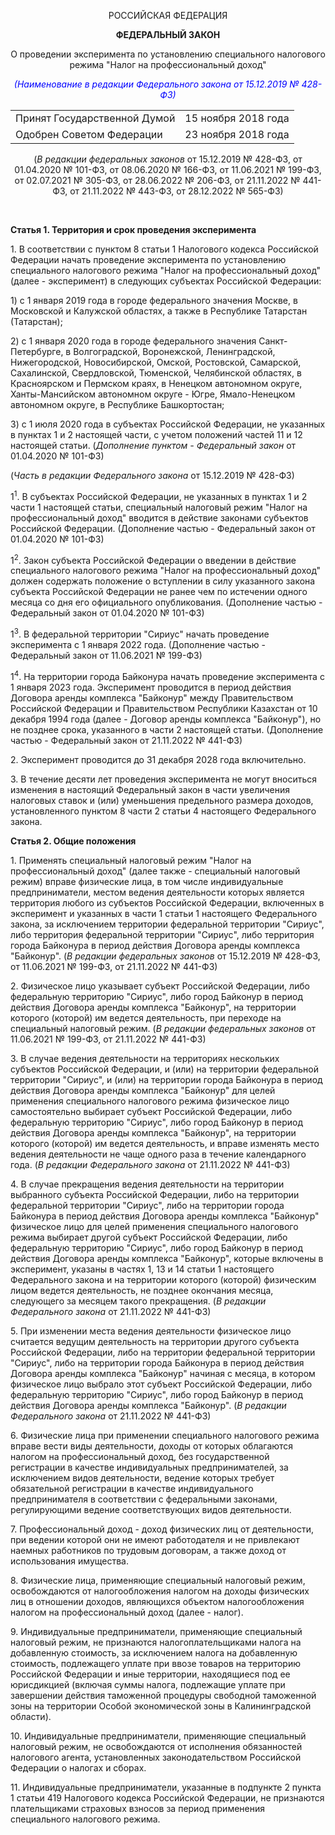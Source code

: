 <p style="text-align: center;">РОССИЙСКАЯ ФЕДЕРАЦИЯ</p>
<p style="text-align: center;"><b>ФЕДЕРАЛЬНЫЙ ЗАКОН</b></p>
<p style="text-align: center;">О проведении эксперимента по установлению специального налогового режима "Налог на профессиональный доход"</p>
<p style="color: blue;text-align: center;" ><i>(Наименование в редакции Федерального закона от 15.12.2019 № 428-ФЗ)</i></p>
<table>
  <tr>
    <td>
      Принят Государственной Думой
    </td>
    <td> 15 ноября 2018 года</td>
  </tr>
  <tr>
    <td>
     Одобрен Советом Федерации
    </td>
    <td> 23 ноября 2018 года</td>
  </tr>
</table>
<p style="text-align: center;">(<i>В редакции федеральных законов</i> от 15.12.2019 № 428-ФЗ, от 01.04.2020 № 101-ФЗ, от 08.06.2020 № 166-ФЗ, от 11.06.2021 № 199-ФЗ, от 02.07.2021 № 305-ФЗ, от 28.06.2022 № 206-ФЗ, от 21.11.2022 № 441-ФЗ, от 21.11.2022 № 443-ФЗ, от 28.12.2022 № 565-ФЗ)</p>
<br>

<p><b>Статья 1. Территория и срок проведения эксперимента</b></p>

<p>1. В соответствии с пунктом 8 статьи 1 Налогового кодекса Российской Федерации начать проведение эксперимента по установлению специального налогового режима "Налог на профессиональный доход" (далее - эксперимент) в следующих субъектах Российской Федерации:</p>

<p>1) с 1 января 2019 года в городе федерального значения Москве, в Московской и Калужской областях, а также в Республике Татарстан (Татарстан);</p>

<p>2) с 1 января 2020 года в городе федерального значения Санкт-Петербурге, в Волгоградской, Воронежской, Ленинградской, Нижегородской, Новосибирской, Омской, Ростовской, Самарской, Сахалинской, Свердловской, Тюменской, Челябинской областях, в Красноярском и Пермском краях, в Ненецком автономном округе, Ханты-Мансийском автономном округе - Югре, Ямало-Ненецком автономном округе, в Республике Башкортостан;</p>
<p>3) с 1 июля 2020 года в субъектах Российской Федерации, не указанных в пунктах 1 и 2 настоящей части, с учетом положений частей 11 и 12 настоящей статьи. (<i>Дополнение пунктом - Федеральный закон</i> от 01.04.2020 № 101-ФЗ)</p>

<p>(<i>Часть в редакции Федерального закона</i> от 15.12.2019 № 428-ФЗ)</p>

<p>1<sup>1</sup>. В субъектах Российской Федерации, не указанных в пунктах 1 и 2 части 1 настоящей статьи, специальный налоговый режим "Налог на профессиональный доход" вводится в действие законами субъектов Российской Федерации. (Дополнение частью - Федеральный закон от 01.04.2020 № 101-ФЗ)</p>

<p>1<sup>2</sup>. Закон субъекта Российской Федерации о введении в действие специального налогового режима "Налог на профессиональный доход" должен содержать положение о вступлении в силу указанного закона субъекта Российской Федерации не ранее чем по истечении одного месяца со дня его официального опубликования. (Дополнение частью - Федеральный закон от 01.04.2020 № 101-ФЗ)</p>

<p>1<sup>3</sup>. В федеральной территории "Сириус" начать проведение эксперимента с 1 января 2022 года. (Дополнение частью - Федеральный закон от 11.06.2021 № 199-ФЗ)<p>

<p>1<sup>4</sup>. На территории города Байконура начать проведение эксперимента с 1 января 2023 года. Эксперимент проводится в период действия Договора аренды комплекса "Байконур" между Правительством Российской Федерации и Правительством Республики Казахстан от 10 декабря 1994 года (далее - Договор аренды комплекса "Байконур"), но не позднее срока, указанного в части 2 настоящей статьи. (Дополнение частью - Федеральный закон от 21.11.2022 № 441-ФЗ)</p>

<p>2. Эксперимент проводится до 31 декабря 2028 года включительно.</p>

<p>3. В течение десяти лет проведения эксперимента не могут вноситься изменения в настоящий Федеральный закон в части увеличения налоговых ставок и (или) уменьшения предельного размера доходов, установленного пунктом 8 части 2 статьи 4 настоящего Федерального закона.</p>

<p><b>Статья 2. Общие положения</b></p>

<p>1. Применять специальный налоговый режим "Налог на профессиональный доход" (далее также - специальный налоговый режим)
вправе физические лица, в том числе индивидуальные предприниматели, местом ведения деятельности которых является
территория любого из субъектов Российской Федерации, включенных в эксперимент и указанных в части 1 статьи 1 настоящего
Федерального закона, за исключением территории федеральной территории "Сириус", либо территория федеральной территории
"Сириус", либо территория города Байконура в период действия Договора аренды комплекса "Байконур". (<i>В редакции
федеральных законов</i> от 15.12.2019 № 428-ФЗ, от 11.06.2021 № 199-ФЗ, от 21.11.2022 № 441-ФЗ)</p>

<p>2. Физическое лицо указывает субъект Российской Федерации, либо федеральную территорию "Сириус", либо город Байконур в
период действия Договора аренды комплекса "Байконур", на территории которого (которой) им ведется деятельность, при
переходе на специальный налоговый режим. (<i>В редакции федеральных законов</i> от 11.06.2021 № 199-ФЗ, от 21.11.2022 № 441-ФЗ)</p>

<p>3. В случае ведения деятельности на территориях нескольких субъектов Российской Федерации, и (или) на территории
федеральной территории "Сириус", и (или) на территории города Байконура в период действия Договора аренды комплекса
"Байконур" для целей применения специального налогового режима физическое лицо самостоятельно выбирает субъект
Российской Федерации, либо федеральную территорию "Сириус", либо город Байконур в период действия Договора аренды
комплекса "Байконур", на территории которого (которой) им ведется деятельность, и вправе изменять место ведения
деятельности не чаще одного раза в течение календарного года. (<i>В редакции Федерального закона </i> от 21.11.2022 № 441-ФЗ)</p>

<p>4. В случае прекращения ведения деятельности на территории выбранного субъекта Российской Федерации, либо на территории
федеральной территории "Сириус", либо на территории города Байконура в период действия Договора аренды комплекса
"Байконур" физическое лицо для целей применения специального налогового режима выбирает другой субъект Российской
Федерации, либо федеральную территорию "Сириус", либо город Байконур в период действия Договора аренды комплекса
"Байконур", которые включены в эксперимент, указаны в частях 1, 13 и 14 статьи 1 настоящего Федерального закона и на
территории которого (которой) физическим лицом ведется деятельность, не позднее окончания месяца, следующего за месяцем
такого прекращения. (<i>В редакции Федерального закона</i> от 21.11.2022 № 441-ФЗ)</p>

<p>5. При изменении места ведения деятельности физическое лицо считается ведущим деятельность на территории другого
субъекта Российской Федерации, либо на территории федеральной территории "Сириус", либо на территории города Байконура в
период действия Договора аренды комплекса "Байконур" начиная с месяца, в котором физическое лицо выбрало этот субъект
Российской Федерации, либо федеральную территорию "Сириус", либо город Байконур в период действия Договора аренды
комплекса "Байконур". (<i>В редакции Федерального закона</i> от 21.11.2022 № 441-ФЗ)</p>

<p>6. Физические лица при применении специального налогового режима вправе вести виды деятельности, доходы от которых
облагаются налогом на профессиональный доход, без государственной регистрации в качестве индивидуальных
предпринимателей, за исключением видов деятельности, ведение которых требует обязательной регистрации в качестве
индивидуального предпринимателя в соответствии с федеральными законами, регулирующими ведение соответствующих видов
деятельности.</p>

<p>7. Профессиональный доход - доход физических лиц от деятельности, при ведении которой они не имеют работодателя и не
привлекают наемных работников по трудовым договорам, а также доход от использования имущества.</p>

<p>8. Физические лица, применяющие специальный налоговый режим, освобождаются от налогообложения налогом на доходы
физических лиц в отношении доходов, являющихся объектом налогообложения налогом на профессиональный доход (далее -
налог).</p>

<p>9. Индивидуальные предприниматели, применяющие специальный налоговый режим, не признаются налогоплательщиками налога на
добавленную стоимость, за исключением налога на добавленную стоимость, подлежащего уплате при ввозе товаров на
территорию Российской Федерации и иные территории, находящиеся под ее юрисдикцией (включая суммы налога, подлежащие
уплате при завершении действия таможенной процедуры свободной таможенной зоны на территории Особой экономической зоны в
Калининградской области).</p>

<p>10. Индивидуальные предприниматели, применяющие специальный налоговый режим, не освобождаются от исполнения обязанностей
налогового агента, установленных законодательством Российской Федерации о налогах и сборах.</p>

<p>11. Индивидуальные предприниматели, указанные в подпункте 2 пункта 1 статьи 419 Налогового кодекса Российской Федерации,
не признаются плательщиками страховых взносов за период применения специального налогового режима.</p>
